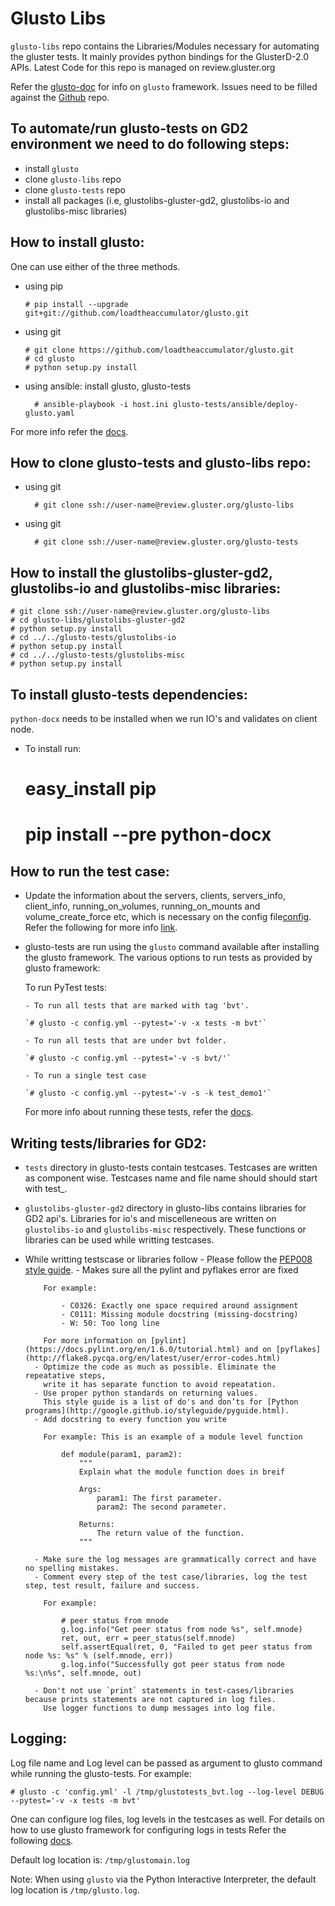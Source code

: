 # Glusto Libs

`glusto-libs` repo contains the Libraries/Modules necessary for automating the gluster tests.
It mainly provides python bindings for the GlusterD-2.0 APIs.
Latest Code for this repo is managed on review.gluster.org


Refer the [glusto-doc](http://glusto.readthedocs.io/en/latest/) for info
on `glusto` framework.
Issues need to be filled against the
[Github](https://github.com/gluster/glusto-libs/issues) repo.


To automate/run glusto-tests on GD2 environment we need to do following steps:
-----------------------------------------------------------------------------
-   install `glusto`
-   clone `glusto-libs` repo
-   clone `glusto-tests` repo
-   install all packages (i.e, glustolibs-gluster-gd2, glustolibs-io and glustolibs-misc libraries)


How to install glusto:
----------------------
One can use either of the three methods.

-   using pip

        # pip install --upgrade git+git://github.com/loadtheaccumulator/glusto.git

-   using git

        # git clone https://github.com/loadtheaccumulator/glusto.git
        # cd glusto
        # python setup.py install

- using ansible: install glusto, glusto-tests

        # ansible-playbook -i host.ini glusto-tests/ansible/deploy-glusto.yaml


For more info refer the [docs](http://glusto.readthedocs.io/en/latest/userguide/install.html).


How to clone glusto-tests and glusto-libs repo:
------------------------------------------------
- using git

        # git clone ssh://user-name@review.gluster.org/glusto-libs

- using git

        # git clone ssh://user-name@review.gluster.org/glusto-tests


How to install the glustolibs-gluster-gd2, glustolibs-io and glustolibs-misc libraries:
---------------------------------------------------------------------------------------
    # git clone ssh://user-name@review.gluster.org/glusto-libs
    # cd glusto-libs/glustolibs-gluster-gd2
    # python setup.py install
    # cd ../../glusto-tests/glustolibs-io
    # python setup.py install
    # cd ../../glusto-tests/glustolibs-misc
    # python setup.py install


To install glusto-tests dependencies:
-------------------------------------
`python-docx` needs to be installed when we run IO's and validates on client node.

- To install run:

	# easy_install pip
	# pip install --pre python-docx

How to run the test case:
-------------------------
-   Update the information about the servers, clients,
    servers_info, client_info, running_on_volumes, running_on_mounts
    and volume_create_force etc, which is necessary on the config
    file[config](https://github.com/gluster/glusto-tests/blob/master/tests/gluster_tests_config.yml).
    Refer the following for more info [link](http://glusto.readthedocs.io/en/latest/userguide/configurable.html).

-   glusto-tests are run using the `glusto` command available after installing
    the glusto framework. The various options to run tests as provided by
    glusto framework:

    To run PyTest tests:

        - To run all tests that are marked with tag 'bvt'.

        `# glusto -c config.yml --pytest='-v -x tests -m bvt'`

        - To run all tests that are under bvt folder.

        `# glusto -c config.yml --pytest='-v -s bvt/'`

        - To run a single test case

        `# glusto -c config.yml --pytest='-v -s -k test_demo1'`

    For more info about running these tests, refer the [docs](http://glusto.readthedocs.io/en/latest/userguide/glusto.html#options-for-running-unit-tests).


Writing tests/libraries for GD2:
--------------------------------
- `tests` directory in glusto-tests contain testcases. Testcases are written as component wise.
Testcases name and file name should should start with test_.

- `glustolibs-gluster-gd2` directory in glusto-libs contains libraries for GD2 api's.
Libraries for io's and miscelleneous are written on `glustolibs-io` and `glustolibs-misc`
respectively. These functions or libraries can be used while writting testcases.

- While writting testscase or libraries follow
        - Please follow the [PEP008 style guide](https://www.python.org/dev/peps/pep-0008/).
        - Makes sure all the pylint and pyflakes error are fixed

          For example:

              - C0326: Exactly one space required around assignment
              - C0111: Missing module docstring (missing-docstring)
              - W: 50: Too long line

          For more information on [pylint](https://docs.pylint.org/en/1.6.0/tutorial.html) and on [pyflakes](http://flake8.pycqa.org/en/latest/user/error-codes.html)
        - Optimize the code as much as possible. Eliminate the repeatative steps,
          write it has separate function to avoid repeatation.
        - Use proper python standards on returning values.
          This style guide is a list of do's and don’ts for [Python programs](http://google.github.io/styleguide/pyguide.html).
        - Add docstring to every function you write

          For example: This is an example of a module level function

              def module(param1, param2):
                  """
                  Explain what the module function does in breif

                  Args:
                      param1: The first parameter.
                      param2: The second parameter.

                  Returns:
                      The return value of the function.
                  """

        - Make sure the log messages are grammatically correct and have no spelling mistakes.
        - Comment every step of the test case/libraries, log the test step, test result, failure and success.

          For example:

              # peer status from mnode
              g.log.info("Get peer status from node %s", self.mnode)
              ret, out, err = peer_status(self.mnode)
              self.assertEqual(ret, 0, "Failed to get peer status from node %s: %s" % (self.mnode, err))
              g.log.info("Successfully got peer status from node %s:\n%s", self.mnode, out)

        - Don't not use `print` statements in test-cases/libraries because prints statements are not captured in log files.
          Use logger functions to dump messages into log file.

Logging:
--------
Log file name and Log level can be passed as argument to glusto command while
running the glusto-tests. For example:

    # glusto -c 'config.yml' -l /tmp/glustotests_bvt.log --log-level DEBUG --pytest='-v -x tests -m bvt'

One can configure log files, log levels in the testcases as well. For details
on how to use glusto framework for configuring logs in tests Refer the following [docs](http://glusto.readthedocs.io/en/latest/userguide/loggable.html).

Default log location is: `/tmp/glustomain.log`

Note: When using `glusto` via the Python Interactive Interpreter,
the default log location is `/tmp/glusto.log`.
